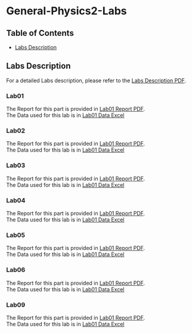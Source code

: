 # General-Physics2-Labs

## Table of Contents
- [Labs Description](#labs-description)

## Labs Description
For a detailed Labs description, please refer to the [Labs Description PDF](./PHYS-LAB2-1401-1402.pdf).

### Lab01
The Report for this part is provided in [Lab01 Report PDF](./Exp01/Exp01_PhysicsLab2-9931061.pdf). <br />
The Data used for this lab is in [Lab01 Data Excel](./Exp01/TableExp02.xlsx)

### Lab02
The Report for this part is provided in [Lab01 Report PDF](./Exp01/Exp01_PhysicsLab2-9931061.pdf). <br />
The Data used for this lab is in [Lab01 Data Excel](./Exp01/TableExp02.xlsx)

### Lab03
The Report for this part is provided in [Lab01 Report PDF](./Exp01/Exp01_PhysicsLab2-9931061.pdf). <br />
The Data used for this lab is in [Lab01 Data Excel](./Exp01/TableExp02.xlsx)

### Lab04
The Report for this part is provided in [Lab01 Report PDF](./Exp01/Exp01_PhysicsLab2-9931061.pdf). <br />
The Data used for this lab is in [Lab01 Data Excel](./Exp01/TableExp02.xlsx)

### Lab05
The Report for this part is provided in [Lab01 Report PDF](./Exp01/Exp01_PhysicsLab2-9931061.pdf). <br />
The Data used for this lab is in [Lab01 Data Excel](./Exp01/TableExp02.xlsx)

### Lab06
The Report for this part is provided in [Lab01 Report PDF](./Exp01/Exp01_PhysicsLab2-9931061.pdf). <br />
The Data used for this lab is in [Lab01 Data Excel](./Exp01/TableExp02.xlsx)

### Lab09
The Report for this part is provided in [Lab01 Report PDF](./Exp01/Exp01_PhysicsLab2-9931061.pdf). <br />
The Data used for this lab is in [Lab01 Data Excel](./Exp01/TableExp02.xlsx)
